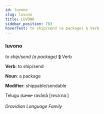 ```yaml
---
id: luvono
slug: luvono
title: LUVONO
sidebar_position: 783
hoverText: to ship/send (a package) § Verb
---
```


### luvono

*to ship/send (a package)* **§** Verb

**Verb**: to ship/send

**Noun**: a package

**Modifier**: shippable/sendable

Telugu రవాణా ravāṇā [rɐvaːnaː]

*Dravidian Language Family*